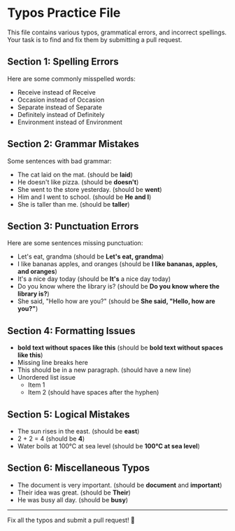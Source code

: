 # Typos Practice File

This file contains various typos, grammatical errors, and incorrect spellings. Your task is to find and fix them by submitting a pull request.

## Section 1: Spelling Errors

Here are some commonly misspelled words:

- Receive instead of Receive
- Occasion instead of Occasion
- Separate instead of Separate
- Definitely instead of Definitely
- Environment instead of Environment

## Section 2: Grammar Mistakes

Some sentences with bad grammar:

- The cat laid on the mat. (should be **laid**)
- He doesn't like pizza. (should be **doesn't**)
- She went to the store yesterday. (should be **went**)
- Him and I went to school. (should be **He and I**)
- She is taller than me. (should be **taller**)

## Section 3: Punctuation Errors

Here are some sentences missing punctuation:

- Let's eat, grandma (should be **Let's eat, grandma**)
- I like bananas apples, and oranges (should be **I like bananas, apples, and oranges**)
- It's a nice day today (should be **It's** a nice day today)
- Do you know where the library is? (should be **Do you know where the library is?**)
- She said, "Hello how are you?" (should be **She said, "Hello, how are you?"**)

## Section 4: Formatting Issues

- **bold text without spaces like this** (should be **bold text without spaces like this**)
- Missing line breaks here
- This should be in a new paragraph. (should have a new line)
- Unordered list issue
  - Item 1
  - Item 2 (should have spaces after the hyphen)

## Section 5: Logical Mistakes

- The sun rises in the east. (should be **east**)
- 2 + 2 = 4 (should be **4**)
- Water boils at 100°C at sea level (should be **100°C at sea level**)

## Section 6: Miscellaneous Typos

- The document is very important. (should be **document** and **important**)
- Their idea was great. (should be **Their**)
- He was busy all day. (should be **busy**)

---

Fix all the typos and submit a pull request! 🚀
